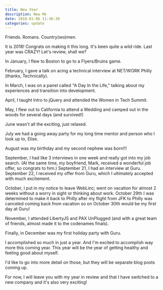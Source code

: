 ```yaml
---
title: New Year
description: New Me
date: 2018-01-06 11:36:30
categories: update
---
```


Friends. Romans. Country(wo)men.

It is 2018! Congrats on making it this long. It's been quite a wild ride. Last year was CRAZY! Let's review, shall we?

In January, I flew to Boston to go to a Flyers/Bruins game.

February, I gave a talk on acing a technical interview at NET/WORK Philly (thanks, Technically).

In March, I was on a panel called "A Day In the Life," talking about my experiences and transition into development.

April, I taught Intro to jQuery and attended the Women in Tech Summit.

May, I flew out to California to attend a Wedding and camped out in the woods for several days (and survived!)

June wasn't all the exciting, just relaxed.

July we had a going away party for my long time mentor and person who I look up to, Elise.

August was my birthday and my second nephew was born!!!

September, I had like 3 interviews in one week and really got into my job search. (At the same time, my boyfriend, Mark, received a wonderful job offer, so congrats to him.) September 21, I had an interview at Guru. September 22, I received my offer from Guru, which I ultimately accepted with much excitement.

October, I put in my notice to leave WebLinc; went on vacation for almost 2 weeks without a worry in sight or thinking about work. October 29th I was determined to make it back to Philly after my flight from JFK to Philly was canceled coming back from vacation so on October 30th would be my first day at Guru!

November, I attended LibertyJS and PAX UnPlugged (and with a great team of friends, almost made it to the codenames finals).

Finally, in December was my first holiday party with Guru.

I accomplished so much in just a year. And I'm excited to accomplish way more this coming year. This year will be the year of getting healthy and feeling good about myself.

I'd like to go into more detail on those, but they will be separate blog posts coming up.

For now, I will leave you with my year in review and that I have switched to a new company and it's also very exciting!
